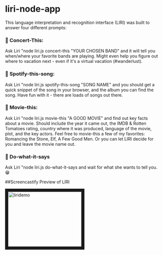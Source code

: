 # liri-node-app

This language interpretation and recognition interface (LIRI) was built to answer four different prompts:

### :musical_note: Concert-This:
Ask Liri "node liri.js concert-this "YOUR CHOSEN BAND" and it will tell you when/where your favorite bands are playing.  Might even help you figure out where to vacation next - even if it's a virtual vacation (#wanderlust).

### :musical_score: Spotify-this-song:
Ask Liri "node liri.js spotify-this-song "SONG NAME" and you should get a quick snippet of the song in your browser, and the album you can find the song.  Have fun with it - there are loads of songs out there.

### :movie_camera: Movie-this:
Ask Liri "node liri.js movie-this "A GOOD MOVIE" and find out key facts about a movie. Should include the year it came out, the IMDB & Rotten Tomatoes rating, country where it was produced, language of the movie, plot, and the key actors.  Feel free to movie-this a few of my favorites:  Romancing the Stone, Elf, A Few Good Men.  Or you can let LIRI decide for you and leave the movie name out.  

### :crystal_ball: Do-what-it-says
Ask Liri "node liri.js do-what-it-says and wait for what she wants to tell you. :grin:


##Screencastify Preview of LIRI

<a href="https://youtu.be/eAl0maVeGNE
" target="_blank"><img src="liri.demo.jpg" 
alt="liridemo" width="240" height="180" border="10" /></a>
